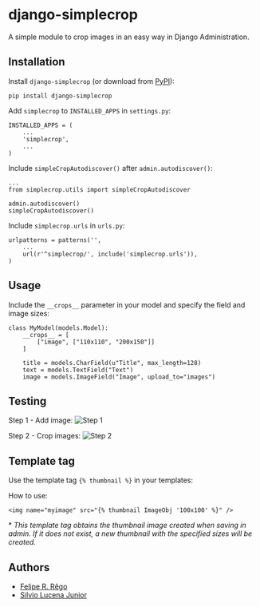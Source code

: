 
django-simplecrop
================

A simple module to crop images in an easy way in Django Administration.


Installation
-----------------------------------
Install ``django-simplecrop`` (or download from [PyPI](http://pypi.python.org/pypi/django-simplecrop/ "Download from PyPI")):

    pip install django-simplecrop

Add ``simplecrop`` to ``INSTALLED_APPS`` in ``settings.py``:


    INSTALLED_APPS = (
        ...
        'simplecrop',
        ...
    )
    
Include ``simpleCropAutodiscover()`` after ``admin.autodiscover()``:
    
    ...
    from simplecrop.utils import simpleCropAutodiscover
    
    admin.autodiscover()
    simpleCropAutodiscover()

Include ``simplecrop.urls`` in ``urls.py``:
    
    urlpatterns = patterns('',
        ...
        url(r'^simplecrop/', include('simplecrop.urls')),
    )
    
    
Usage
------------------


Include the ``__crops__`` parameter in your model and specify the field and image sizes:

    class MyModel(models.Model):
        __crops__ = [
            ["image", ["110x110", "200x150"]]
        ]

        title = models.CharField(u"Title", max_length=128)
        text = models.TextField("Text")
        image = models.ImageField("Image", upload_to="images")


Testing
-----------------
Step 1 - Add image:
![Step 1](http://feliperego.com/img/step1.png "Step 1")

Step 2 - Crop images:
![Step 2](http://feliperego.com/img/step2.png "Step 2")


Template tag
-----------------
Use the template tag `{% thumbnail %}` in your templates:

How to use:

    <img name="myimage" src="{% thumbnail ImageObj '100x100' %}" />

\* *This template tag obtains the thumbnail image created when saving in admin. If it does not exist, a new thumbnail with the specified sizes will be created.*

Authors
-----------------

- [Felipe R. Rêgo](https://github.com/feliperrego "GitHub - Felipe R. Rêgo")
- [Silvio Lucena Junior](https://github.com/silviolucenajunior "GitHub - Silvio Lucena")
